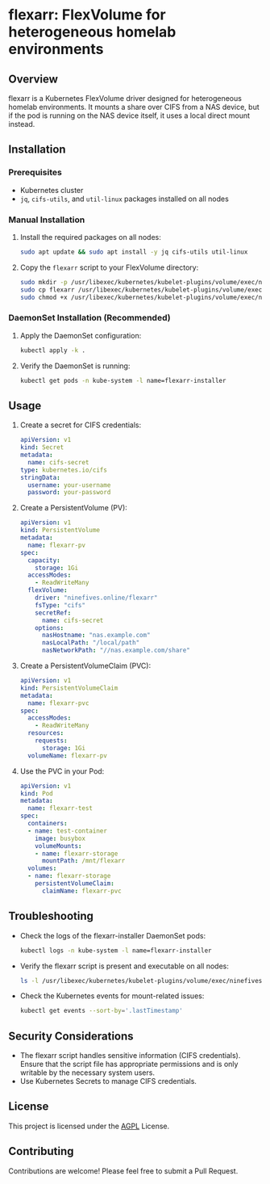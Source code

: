 # flexarr: FlexVolume for heterogeneous homelab environments

## Overview

flexarr is a Kubernetes FlexVolume driver designed for heterogeneous homelab environments. It mounts a share over CIFS from a NAS device, but if the pod is running on the NAS device itself, it uses a local direct mount instead.

## Installation

### Prerequisites

- Kubernetes cluster
- `jq`, `cifs-utils`, and `util-linux` packages installed on all nodes

### Manual Installation

1. Install the required packages on all nodes:
   ```bash
   sudo apt update && sudo apt install -y jq cifs-utils util-linux
   ```

2. Copy the `flexarr` script to your FlexVolume directory:
   ```bash
   sudo mkdir -p /usr/libexec/kubernetes/kubelet-plugins/volume/exec/ninefives.online~flexarr/
   sudo cp flexarr /usr/libexec/kubernetes/kubelet-plugins/volume/exec/ninefives.online~flexarr/
   sudo chmod +x /usr/libexec/kubernetes/kubelet-plugins/volume/exec/ninefives.online~flexarr/flexarr
   ```

### DaemonSet Installation (Recommended)

1. Apply the DaemonSet configuration:
   ```bash
   kubectl apply -k .
   ```

2. Verify the DaemonSet is running:
   ```bash
   kubectl get pods -n kube-system -l name=flexarr-installer
   ```

## Usage

1. Create a secret for CIFS credentials:
   ```yaml
   apiVersion: v1
   kind: Secret
   metadata:
     name: cifs-secret
   type: kubernetes.io/cifs
   stringData:
     username: your-username
     password: your-password
   ```

2. Create a PersistentVolume (PV):
   ```yaml
   apiVersion: v1
   kind: PersistentVolume
   metadata:
     name: flexarr-pv
   spec:
     capacity:
       storage: 1Gi
     accessModes:
       - ReadWriteMany
     flexVolume:
       driver: "ninefives.online/flexarr"
       fsType: "cifs"
       secretRef:
         name: cifs-secret
       options:
         nasHostname: "nas.example.com"
         nasLocalPath: "/local/path"
         nasNetworkPath: "//nas.example.com/share"
   ```

3. Create a PersistentVolumeClaim (PVC):
   ```yaml
   apiVersion: v1
   kind: PersistentVolumeClaim
   metadata:
     name: flexarr-pvc
   spec:
     accessModes:
       - ReadWriteMany
     resources:
       requests:
         storage: 1Gi
     volumeName: flexarr-pv
   ```

4. Use the PVC in your Pod:
   ```yaml
   apiVersion: v1
   kind: Pod
   metadata:
     name: flexarr-test
   spec:
     containers:
     - name: test-container
       image: busybox
       volumeMounts:
       - name: flexarr-storage
         mountPath: /mnt/flexarr
     volumes:
     - name: flexarr-storage
       persistentVolumeClaim:
         claimName: flexarr-pvc
   ```

## Troubleshooting

- Check the logs of the flexarr-installer DaemonSet pods:
  ```bash
  kubectl logs -n kube-system -l name=flexarr-installer
  ```
- Verify the flexarr script is present and executable on all nodes:
  ```bash
  ls -l /usr/libexec/kubernetes/kubelet-plugins/volume/exec/ninefives.online~flexarr/flexarr
  ```
- Check the Kubernetes events for mount-related issues:
  ```bash
  kubectl get events --sort-by='.lastTimestamp'
  ```

## Security Considerations

- The flexarr script handles sensitive information (CIFS credentials). Ensure that the script file has appropriate permissions and is only writable by the necessary system users.
- Use Kubernetes Secrets to manage CIFS credentials.

## License

This project is licensed under the [AGPL](https://www.gnu.org/licenses/agpl-3.0.html) License.

## Contributing

Contributions are welcome! Please feel free to submit a Pull Request.
